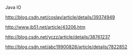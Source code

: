 
Java IO

http://blog.csdn.net/coslay/article/details/39374949

http://www.jb51.net/article/43206.htm

http://blog.csdn.net/yczz/article/details/38761237

http://blog.csdn.net/abc19900828/article/details/7822852
